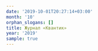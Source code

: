 ```yaml
---
date: '2019-10-01T20:27:14+03:00'
month: '10'
orphan_slogans: []
title: Журнал «Квантик»
year: '2019'
sample: true
---
```

